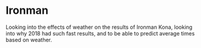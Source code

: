 # Ironman
Looking into the effects of weather on the results of Ironman Kona, looking into why 2018 had such fast results, and to be able to predict average times based on weather.
